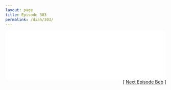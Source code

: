 ```yaml
---
layout: page
title: Episode 303
permalink: /diah/303/
---
```


<iframe allowfullscreen="true" frameborder="0" style="width:100%;" marginheight="0" marginwidth="0" mozallowfullscreen="true" scrolling="NO" src="//gdriveplayer.us/embed2.php?link=qEnAA1QmowhfOIHBNKKyUQ7EmIpBioRLPSIO3oOiWReoZSlKmhsFsCrH3REAQyt9sfRWFH41%252BHV%252B%252FC3AJhwyDuHeplq9R97b47p2k2FCM6nh766peTg4kZ7VK%252BQ8FGF%252B0w%252BNG034YqpNGbqpmQhQej1ktxdTHibFTiKL4B0HynE1jhDldyDXM8jIM7rtWDbW8MQZokifuElj4ZpkvrDlm6&amp;no_adult=yes" webkitallowfullscreen="true"></iframe>

<div align="right">[ <a href="/diah/304/">Next Episode Beb</a> ]</div>

